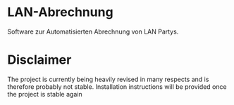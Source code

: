 # LAN-Abrechnung
Software zur Automatisierten Abrechnung von LAN Partys. 

# Disclaimer
The project is currently being heavily revised in many respects and is therefore probably not stable.
Installation instructions will be provided once the project is stable again